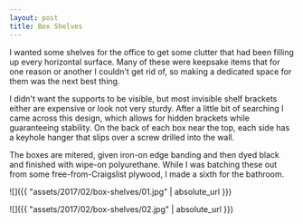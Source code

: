 ```yaml
---
layout: post
title: Box Shelves
---
```

I wanted some shelves for the office to get some clutter that had been filling
up every horizontal surface. Many of these were keepsake items that for one
reason or another I couldn't get rid of, so making a dedicated space for them
was the next best thing.

I didn't want the supports to be visible, but most invisible shelf brackets
either are expensive or look not very sturdy. After a little bit of searching
I came across this design, which allows for hidden brackets while guaranteeing
stability. On the back of each box near the top, each side has a keyhole hanger
that slips over a screw drilled into the wall.

The boxes are mitered, given iron-on edge banding and then dyed black and
finished with wipe-on polyurethane. While I was batching these out from some
free-from-Craigslist plywood, I made a sixth for the bathroom.

![]({{ "assets/2017/02/box-shelves/01.jpg" | absolute_url }})

![]({{ "assets/2017/02/box-shelves/02.jpg" | absolute_url }})
